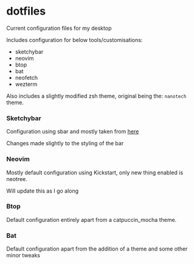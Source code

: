 # dotfiles

Current configuration files for my desktop

Includes configuration for below tools/customisations: 
- sketchybar
- neovim
- btop
- bat
- neofetch
- wezterm

Also includes a slightly modified zsh theme, original being the: `nanotech` theme. 

### Sketchybar

Configuration using sbar and mostly taken from [here]("https://github.com/FelixKratz/dotfiles/blob/master/install_sketchybar.sh")

Changes made slightly to the styling of the bar

### Neovim 

Mostly default configuration using Kickstart, only new thing enabled is neotree. 

Will update this as I go along 

### Btop 

Default configuration entirely apart from a catpuccin_mocha theme. 

### Bat 

Default configuration apart from the addition of a theme and some other minor tweaks 



